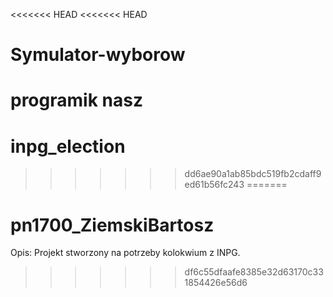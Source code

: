 <<<<<<< HEAD
<<<<<<< HEAD
# Symulator-wyborow
programik nasz
=======
# inpg_election
>>>>>>> dd6ae90a1ab85bdc519fb2cdaff9ed61b56fc243
=======
# pn1700_ZiemskiBartosz
Opis:
Projekt stworzony na potrzeby kolokwium z INPG.
>>>>>>> df6c55dfaafe8385e32d63170c331854426e56d6
